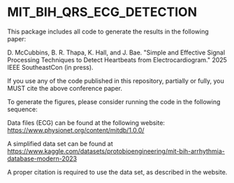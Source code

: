 # MIT_BIH_QRS_ECG_DETECTION

This package includes all code to generate the results in the following paper:

D. McCubbins, B. R. Thapa, K. Hall, and J. Bae. "Simple and Effective Signal Processing Techniques to Detect Heartbeats from Electrocardiogram." 2025 IEEE SoutheastCon (in press).

If you use any of the code published in this repository, partially or fully, you MUST cite the above conference paper.

To generate the figures, please consider running the code in the following sequence:

Data files (ECG) can be found at the following website:
https://www.physionet.org/content/mitdb/1.0.0/

A simplified data set can be found at https://www.kaggle.com/datasets/protobioengineering/mit-bih-arrhythmia-database-modern-2023

A proper citation is required to use the data set, as described in the website.

